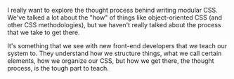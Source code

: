 I really want to explore the thought process behind writing modular CSS. We've
talked a lot about the "how" of things like object-oriented CSS (and other CSS
methodologies), but we haven't really talked about the process that we take to
get there.

It's something that we see with new front-end developers that we teach our
system to. They understand how we structure things, what we call certain
elements, how we organize our CSS, but how we get there, the thought process,
is the tough part to teach.
